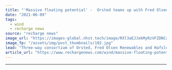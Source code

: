 ```yaml
---
title: "'Massive floating potential' -  Orsted teams up with Fred Olsen for Norway offshore wind bid"
date: "2021-06-09"
tags: 
  - wind
  - recharge news
source: "recharge news"
image_url: "https://images-global.nhst.tech/image/RXl3aEJJekMyRzVFZDNCaXp4cGNNdW5PNFpKUHc2TWNZMmpuYzdXYjdRcz0=/nhst/binary/7070c8074f2c294d14547d7a42109938"
image_fp: "/assets/img/post_thumbnails/102.jpg"
lead: "Three-way consortium of Orsted, Fred Olsen Renewables and Hafslund Eco plans floating and bottom-fixed developments off Nordic country"
article_url: "https://www.rechargenews.com/wind/massive-floating-potential-orsted-teams-up-with-fred-olsen-for-norway-offshore-wind-bid/2-1-1022616"
---
```


---

